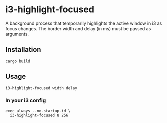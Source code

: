 # i3-highlight-focused

A background process that temporarily highlights the active window in i3 as focus changes. The border width and delay (in ms) must be passed as arguments.

## Installation

`cargo build`

## Usage

`i3-highlight-focused width delay`

### In your i3 config

```
exec_always --no-startup-id \
  i3-highlight-focused 8 256
```
